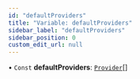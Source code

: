 ```yaml
---
id: "defaultProviders"
title: "Variable: defaultProviders"
sidebar_label: "defaultProviders"
sidebar_position: 0
custom_edit_url: null
---
```


• `Const` **defaultProviders**: [`Provider`](../interfaces/Provider.md)[]
